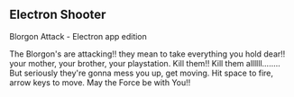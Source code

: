 Electron Shooter
------------------
Blorgon Attack - Electron app edition

The Blorgon's are attacking!! they mean to take everything you hold dear!! your mother, your brother, your playstation.
Kill them!! Kill them allllll........ But seriously they're gonna mess you up, get moving. Hit space to fire, arrow keys to move. May the Force be with You!!
